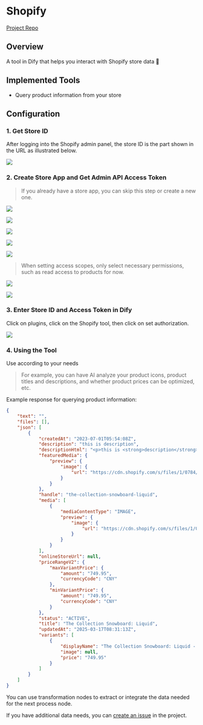 # Shopify

[Project Repo](https://github.com/chekun/dify-plugin-shopify)

## Overview

A tool in Dify that helps you interact with Shopify store data 🔧

## Implemented Tools
  
  - Query product information from your store

## Configuration

### 1. Get Store ID

After logging into the Shopify admin panel, the store ID is the part shown in the URL as illustrated below.

![](https://github.com/chekun/dify-plugin-shopify/blob/main/_assets/screenshots/store_id.png?raw=true)

### 2. Create Store App and Get Admin API Access Token

> If you already have a store app, you can skip this step or create a new one.

![](https://github.com/chekun/dify-plugin-shopify/blob/main/_assets/screenshots/app_1.png?raw=true)

![](https://github.com/chekun/dify-plugin-shopify/blob/main/_assets/screenshots/app_2.png?raw=true)

![](https://github.com/chekun/dify-plugin-shopify/blob/main/_assets/screenshots/app_3.png?raw=true)

![](https://github.com/chekun/dify-plugin-shopify/blob/main/_assets/screenshots/app_4.png?raw=true)

![](https://github.com/chekun/dify-plugin-shopify/blob/main/_assets/screenshots/app_5.png?raw=true)

> When setting access scopes, only select necessary permissions, such as read access to products for now.

![](https://github.com/chekun/dify-plugin-shopify/blob/main/_assets/screenshots/app_6.png?raw=true)

![](https://github.com/chekun/dify-plugin-shopify/blob/main/_assets/screenshots/app_7.png?raw=true)

### 3. Enter Store ID and Access Token in Dify

Click on plugins, click on the Shopify tool, then click on set authorization.

![](https://github.com/chekun/dify-plugin-shopify/blob/main/_assets/screenshots/auth.png?raw=true)

### 4. Using the Tool

Use according to your needs

> For example, you can have AI analyze your product icons, product titles and descriptions, and whether product prices can be optimized, etc.

Example response for querying product information:

```json
{
    "text": "",
    "files": [],
    "json": [
        {
            "createdAt": "2023-07-01T05:54:08Z",
            "description": "this is description",
            "descriptionHtml": "<p>this is <strong>description</strong></p>",
            "featuredMedia": {
                "preview": {
                    "image": {
                        "url": "https://cdn.shopify.com/s/files/1/0784/6720/3389/products/Main_b13ad453-477c-4ed1-9b43-81f3345adfd6.jpg?v=1688190848"
                    }
                }
            },
            "handle": "the-collection-snowboard-liquid",
            "media": [
                {
                    "mediaContentType": "IMAGE",
                    "preview": {
                        "image": {
                            "url": "https://cdn.shopify.com/s/files/1/0784/6720/3389/products/Main_b13ad453-477c-4ed1-9b43-81f3345adfd6.jpg?v=1688190848"
                        }
                    }
                }
            ],
            "onlineStoreUrl": null,
            "priceRangeV2": {
                "maxVariantPrice": {
                    "amount": "749.95",
                    "currencyCode": "CNY"
                },
                "minVariantPrice": {
                    "amount": "749.95",
                    "currencyCode": "CNY"
                }
            },
            "status": "ACTIVE",
            "title": "The Collection Snowboard: Liquid",
            "updatedAt": "2025-03-17T08:31:13Z",
            "variants": [
                {
                    "displayName": "The Collection Snowboard: Liquid - Default Title",
                    "image": null,
                    "price": "749.95"
                }
            ]
        }
    ]
}
```

You can use transformation nodes to extract or integrate the data needed for the next process node.

If you have additional data needs, you can [create an issue](https://github.com/chekun/dify-plugin-shopify) in the project.
